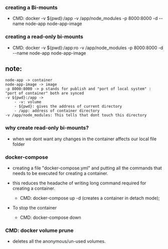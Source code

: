 ### creating a Bi-mounts

- CMD: docker -v ${pwd}:/app -v /app/node_modules -p 8000:8000 -d --name node-app node-app-image

### creating a read-only bi-mounts

- CMD: docker -v ${pwd}:/app:ro -v /app/node_modules -p 8000:8000 -d --name node-app node-app-image

## note:

    node-app -> container
    node-app-image -> image
    -p 8000:8000 -> p stands for publish and "port of local system" : "port of container" both are synced
    -v ${pwd}:/app ->
        - -v: volume
        - ${pwd}: gives the address of current directory
        - /app: address of container directory
    -v /app/node_modules: This tells that dont touch this directory

### why create read-only bi-mounts?

- when we dont want any changes in the container affects our local file folder

### docker-compose 
- creating a file "docker-compose.yml" and putting all the commands that needs to be executed for creating a container.
- this reduces the headache of writing long command required for creating a container.
    - CMD: docker-compose up -d (creates a container in detach mode);

- To stop the container
    - CMD: docker-compose down

### CMD: docker volume prune
- deletes all the anonymous/un-used volumes.